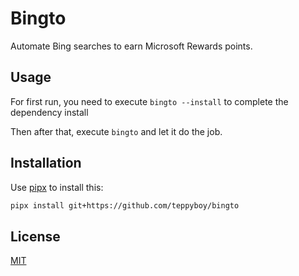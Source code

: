 # Bingto

Automate Bing searches to earn Microsoft Rewards points.

## Usage

For first run, you need to execute `bingto --install` to complete the dependency install

Then after that, execute `bingto` and let it do the job.

## Installation

Use [pipx](https://pypa.github.io/pipx/installation/) to install this:

```bash
pipx install git+https://github.com/teppyboy/bingto
```

## License

[MIT](./LICENSE)
